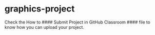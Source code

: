 # graphics-project

 Check the How to #### Submit Project in GitHub Classroom #### file to know how you can upload your project.
